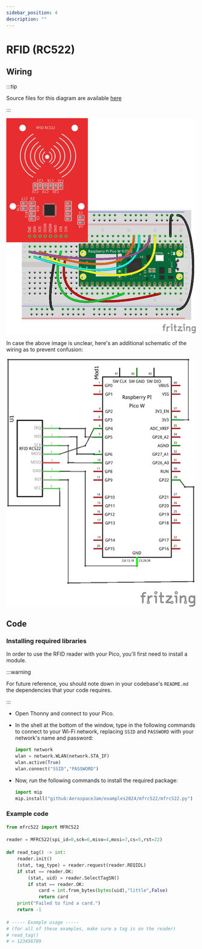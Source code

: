 ```yaml
---
sidebar_position: 4
description: ""
---
```


# RFID (RC522)

## Wiring

:::tip

Source files for this diagram are available [here](https://github.com/AerospaceJam/aerospacejam.github.io/blob/main/docs/challenges/rfid/rfid.fzz)

:::

![Wiring diagram](rfid_bb.png)

In case the above image is unclear, here's an additional schematic of the wiring as to prevent confusion:

![Wiring schematic](rfid_schem.png)

## Code

### Installing required libraries

In order to use the RFID reader with your Pico, you'll first need to install a module.

:::warning

For future reference, you should note down in your codebase's `README.md` the dependencies that your code requires.

:::

<!-- TODO: bundle an auto package installer and wifi connection manager with the codebase template -->

- Open Thonny and connect to your Pico.
- In the shell at the bottom of the window, type in the following commands to connect to your Wi-Fi network, replacing `SSID` and `PASSWORD` with your network's name and password:

  ```py
  import network
  wlan = network.WLAN(network.STA_IF)
  wlan.active(True)
  wlan.connect("SSID","PASSWORD")
  ```

- Now, run the following commands to install the required package:

  ```py
  import mip
  mip.install("github:AerospaceJam/examples2024/mfrc522/mfrc522.py")
  ```

### Example code

```py
from mfrc522 import MFRC522
 
reader = MFRC522(spi_id=0,sck=6,miso=4,mosi=7,cs=5,rst=22)
 
def read_tag() -> int:
    reader.init()
    (stat, tag_type) = reader.request(reader.REQIDL)
    if stat == reader.OK:
        (stat, uid) = reader.SelectTagSN()
        if stat == reader.OK:
            card = int.from_bytes(bytes(uid),"little",False)
            return card
    print("Failed to find a card.")
    return -1

# ----- Example usage -----
# (for all of these examples, make sure a tag is on the reader)
# read_tag()
# > 123456789
```
